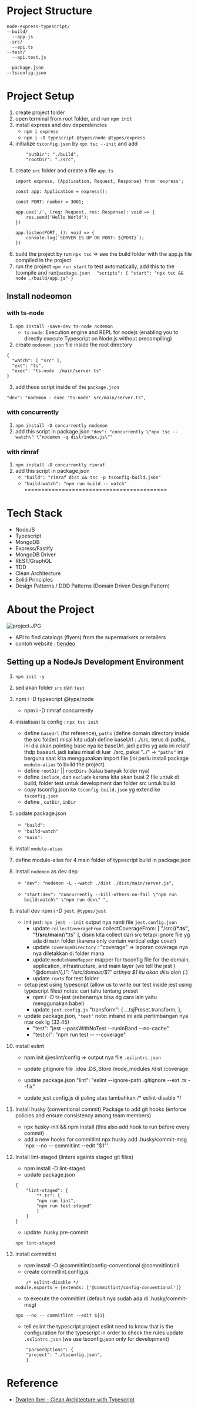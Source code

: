 
# Project Structure
```
node-express-typescript/
--build/
  --app.js
--src/
  --api.ts
--test/
  --api.test.js

--package.json
--tsconfig.json
```

# Project Setup
1. create project folder
2. open terminal from root folder, and run `npm init`
3. install express and dev dependencies
    - `npm i express`
    - `npm i -D typescript @types/node @types/express`
4. initialize `tsconfig.json` by `npx tsc --init` and add
    ```
        "outDir": "./build", 
        "rootDir": "./src",  
    ```
5. create `src` folder and create a file `app.ts`
    ```
    import express, {Application, Request, Response} from 'express';

    const app: Application = express();

    const PORT: number = 3001;

    app.use('/', (req: Request, res: Response): void => {
        res.send('Hello World');
    })

    app.listen(PORT, (): void => {
        console.log(`SERVER IS UP ON PORT: ${PORT}`);
    })
    ```
7. build the project by run `npx tsc` => see the build folder with the app.js file compiled in the project
8. run the project `npm run start`
    to test automatically, add this to the (compile and run)`package.json`
    ```  "scripts": { "start": "npx tsc && node ./build/app.js" }```

## Install nodeomon
### with ts-node
1. `npm install -save-dev ts-node nodemon`
    - `ts-node`: Execution engine and REPL for nodejs (enabling you to directly execute Typescript on Node.js without precompiling)
2. create `nodemon.json` file inside the root directory
```
{
  "watch": [ "src" ],
  "ext": "ts",
  "exec": "ts-node ./main/server.ts"
}
```
3. add these script inside of the `package.json`
```
"dev": "nodemon - exec 'ts-node' src/main/server.ts",
```

### with concurrently
1. `npm install -D concurrently nodemon`
2. add this script in package.json `"dev": "concurrently \"npx tsc --watch\" \"nodemon -q dist/index.js\""`

### with rimraf
1. `npm install -D concurrently rimraf`
2. add this script in package.json
    - `"build": "rimraf dist && tsc -p tsconfig-build.json"`
    - `"build:watch": "npm run build -- watch"`
==========================================

# Tech Stack
- NodeJS
- Typescript
- MongoDB
- Express/Fastify 
- MongoDB Driver
- REST/GraphQL 
- TDD
- Clean Architecture
- Solid Principles
- Design Patterns / DDD Patterns (Domain Driven Design Pattern)

# About the Project
![project.JPG](./project.JPG)
- API to find catalogs (flyers) from the supermarkets or retailers
- contoh website : [tiendeo](https://business.tiendeo.com/en/)

## Setting up a NodeJs Development Environment
1. `npm init -y`
2. sediakan folder `src` dan `test`
3. npm i -D typescript @type/node 
    - npm i -D rimraf concurrently
4. inisialisasi ts config : `npx tsc init`
    - define `baseUrl` (for reference), `paths` (define domain directory inside the src folder)
        misal kita udah define baseUrl : ./src, terus di paths, ini dia akan pointing base nya ke baseUrl. jadi paths yg ada ini relatif thdp baseurl. jadi kalau misal di luar ./src, pakai "../" 
        -> `"paths"` ini berguna saat kita menggunakan import file (ini perlu install package `module-alias` to build the project)
    - define `rootDir` || `rootDirs` (kalau banyak folder nya)
    - define   `include`, dan `exclude`
      karena kita akan buat 2 file untuk di build, folder test untuk development dan folder src untuk build
    - copy tsconfig.json ke `tsconfig-build.json` yg extend ke `tsconfig.json`
    - define , `outDir`, `inDir`
5. update package.json
    - `"build":`
    - `"build-watch"`
    - `"main": `
6. install  `module-alias`
7. define module-alias for 4 main folder of typescript build in package.json
8. install `nodemon` as dev dep
    -     "dev": "nodemon -L --watch ./dist ./dist/main/server.js",
    -     "start:dev": "concurrently --kill-others-on-fail \"npm run build:watch\" \"npm run dev\" ",

9. install dev npm i -D `jest`, `@types/jest`
    - init jest: `npx jest --init` output nya nanti file `jest.config.json`
        - update `collectCoverageFrom`
            collectCoverageFrom: [
                "<rootDir>/src/**/*.ts",
                "!<rootDir>/src/main/**/*.ts"
            ],
            disini kita collect dari src tetapi ignore file yg ada di `main` folder (karena only contain vertical edge cover)
        - update `coverageDirectory` : "coverage" => laporan coverage nya nya diletakkan di folder mana
        - update `moduleNameMapper`
            mapper for tsconfig file for the domain, application, infrastructure, and main layer 
            (we tell the jest )
                "@domain/(.*)": "<rootDir>/src/domain/$1"
                artinya $1 itu akan diisi oleh (.*)
        - update `roots` for test folder
    - setup jest using typescript (allow us to write our test inside jest using typescript files)
        notes: cari tahu tentang preset
        - npm i -D ts-jest  (sebenarnya bisa dg cara lain yaitu menggunakan babel)
        - update `jest.config.js`
            "transform": {
                ...tsjPreset.transform,
            },
    - update package.json, `"test"`
        note: inband ini ada pertimbangan nya ntar cek lg (32.45)
        - "test": "jest --passWithNoTest --runInBand --no-cache"
        - "test:ci": "npm run test -- --coverage"

10. install eslint
    - npm init @eslint/config => output nya file `.eslintrc.json`
    - update gitignore file 
        .idea
        .DS_Store
        /node_modules
        /dist
        /coverage

    - update package.json
        "lint": "eslint --ignore-path .gitignore --ext .ts --fix"

    - update jest.config.js
        di paling atas tambahkan
        /* eslint-disable */

11. Install husky (conventional commit)
    Package to add git hooks (enforce policies and ensure consistency among team members)
    - npx husky-init && npm install (this also add hook to run before every commit)
    - add a new hooks for commitlint
      npx husky add .husky/commit-msg 'npx --no -- commitlint --edit "$1"'

12. Install lint-staged (linters againts staged git files)
    - npm install -D lint-staged
    - update package.json
    ```
    {
        "lint-staged": {
            "*.ts": [
            "npm run lint",
            "npm run test:staged"
            ]
        }
    }
    ```
    - update .husky.pre-commit
    ```
    npx lint-staged    
    ```

13. install commitlint
    - npm install -D @commitlint/config-conventional @commitlint/cli
    - create commitlint.config.js
    ```
        /* eslint-disable */
    module.exports = {extends: ['@commitlint/config-conventional']}
    ```
    - to execute the commitlint
      (default nya sudah ada di .husky/commit-msg)
    ```
    npx --no -- commitlint --edit ${1}
    ```
    - tell eslint the typescript project
        eslint need to know that is the configuration for the typescript in order to check the rules
    update `.eslintrc.json` (we use tsconfig.json only for development)
    ```
        "parserOptions": {
        "project": "./tsconfig.json",
        }
    ```





# Reference
- [Dyarlen Iber - Clean Architecture with Typescript](https://www.youtube.com/playlist?list=PLN3ZW2QI7gLfQ4oEkDWw0DZVIjvAjO140)